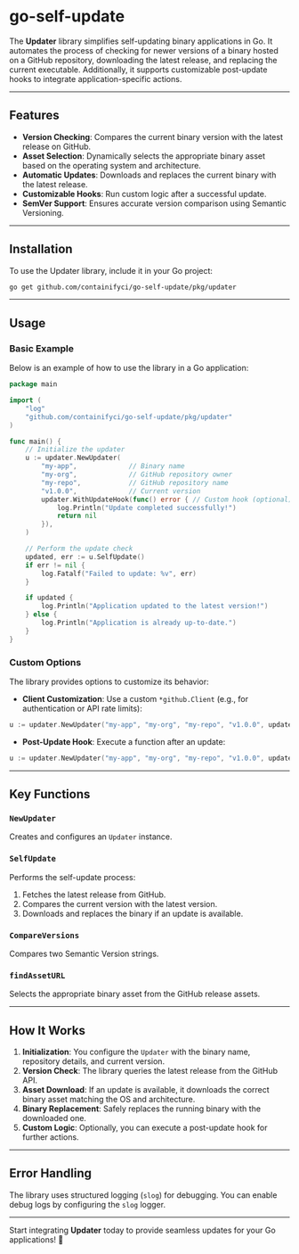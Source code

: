 # go-self-update

The **Updater** library simplifies self-updating binary applications in Go. It automates the process of checking for newer versions of a binary hosted on a GitHub repository, downloading the latest release, and replacing the current executable. Additionally, it supports customizable post-update hooks to integrate application-specific actions.

---

## Features

- **Version Checking**: Compares the current binary version with the latest release on GitHub.
- **Asset Selection**: Dynamically selects the appropriate binary asset based on the operating system and architecture.
- **Automatic Updates**: Downloads and replaces the current binary with the latest release.
- **Customizable Hooks**: Run custom logic after a successful update.
- **SemVer Support**: Ensures accurate version comparison using Semantic Versioning.

---

## Installation

To use the Updater library, include it in your Go project:

```bash
go get github.com/containifyci/go-self-update/pkg/updater
```

---

## Usage

### Basic Example

Below is an example of how to use the library in a Go application:

```go
package main

import (
	"log"
	"github.com/containifyci/go-self-update/pkg/updater"
)

func main() {
	// Initialize the updater
	u := updater.NewUpdater(
		"my-app",             // Binary name
		"my-org",             // GitHub repository owner
		"my-repo",            // GitHub repository name
		"v1.0.0",             // Current version
		updater.WithUpdateHook(func() error { // Custom hook (optional)
			log.Println("Update completed successfully!")
			return nil
		}),
	)

	// Perform the update check
	updated, err := u.SelfUpdate()
	if err != nil {
		log.Fatalf("Failed to update: %v", err)
	}

	if updated {
		log.Println("Application updated to the latest version!")
	} else {
		log.Println("Application is already up-to-date.")
	}
}
```

### Custom Options

The library provides options to customize its behavior:

- **Client Customization**: Use a custom `*github.Client` (e.g., for authentication or API rate limits):

```go
u := updater.NewUpdater("my-app", "my-org", "my-repo", "v1.0.0", updater.WithClient(customClient))
```

- **Post-Update Hook**: Execute a function after an update:

```go
u := updater.NewUpdater("my-app", "my-org", "my-repo", "v1.0.0", updater.WithUpdateHook(myUpdateHook))
```

---

## Key Functions

### `NewUpdater`
Creates and configures an `Updater` instance.

### `SelfUpdate`
Performs the self-update process:
1. Fetches the latest release from GitHub.
2. Compares the current version with the latest version.
3. Downloads and replaces the binary if an update is available.

### `CompareVersions`
Compares two Semantic Version strings.

### `findAssetURL`
Selects the appropriate binary asset from the GitHub release assets.

---

## How It Works

1. **Initialization**: You configure the `Updater` with the binary name, repository details, and current version.
2. **Version Check**: The library queries the latest release from the GitHub API.
3. **Asset Download**: If an update is available, it downloads the correct binary asset matching the OS and architecture.
4. **Binary Replacement**: Safely replaces the running binary with the downloaded one.
5. **Custom Logic**: Optionally, you can execute a post-update hook for further actions.

---

## Error Handling

The library uses structured logging (`slog`) for debugging. You can enable debug logs by configuring the `slog` logger.

---

Start integrating **Updater** today to provide seamless updates for your Go applications! 🎉
